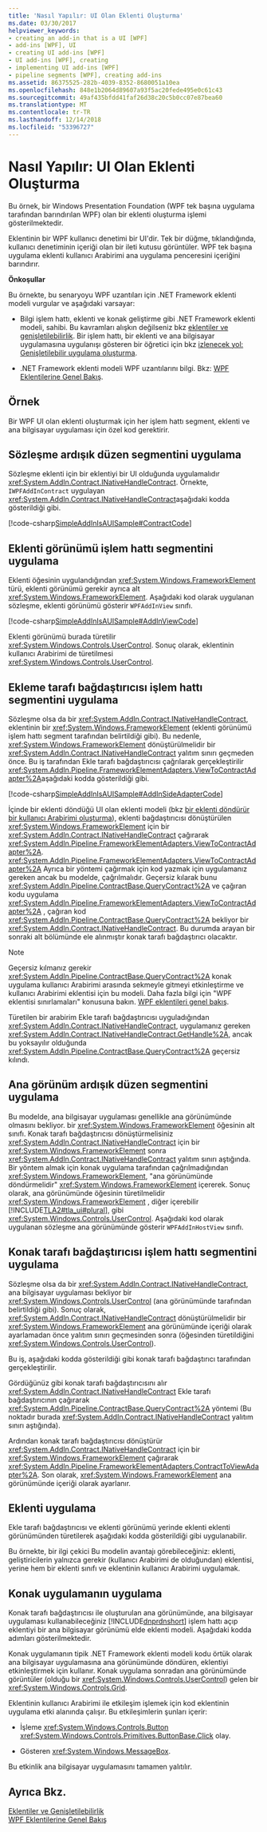 ```yaml
---
title: 'Nasıl Yapılır: UI Olan Eklenti Oluşturma'
ms.date: 03/30/2017
helpviewer_keywords:
- creating an add-in that is a UI [WPF]
- add-ins [WPF], UI
- creating UI add-ins [WPF]
- UI add-ins [WPF], creating
- implementing UI add-ins [WPF]
- pipeline segments [WPF], creating add-ins
ms.assetid: 86375525-282b-4039-8352-8680051a10ea
ms.openlocfilehash: 848e1b2064d89607a93f5ac20fede495e0c61c43
ms.sourcegitcommit: 49af435bfdd41faf26d38c20c5b0cc07e87bea60
ms.translationtype: MT
ms.contentlocale: tr-TR
ms.lasthandoff: 12/14/2018
ms.locfileid: "53396727"
---
```

# <a name="how-to-create-an-add-in-that-is-a-ui"></a>Nasıl Yapılır: UI Olan Eklenti Oluşturma
Bu örnek, bir Windows Presentation Foundation (WPF tek başına uygulama tarafından barındırılan WPF) olan bir eklenti oluşturma işlemi gösterilmektedir.  
  
 Eklentinin bir WPF kullanıcı denetimi bir UI'dir. Tek bir düğme, tıklandığında, kullanıcı denetiminin içeriği olan bir ileti kutusu görüntüler. WPF tek başına uygulama eklenti kullanıcı Arabirimi ana uygulama penceresini içeriğini barındırır.  
  
 **Önkoşullar**  
  
 Bu örnekte, bu senaryoyu WPF uzantıları için .NET Framework eklenti modeli vurgular ve aşağıdaki varsayar:  
  
-   Bilgi işlem hattı, eklenti ve konak geliştirme gibi .NET Framework eklenti modeli, sahibi. Bu kavramları alışkın değilseniz bkz [eklentiler ve genişletilebilirlik](/previous-versions/dotnet/netframework-4.0/bb384200(v%3dvs.100)). Bir işlem hattı, bir eklenti ve ana bilgisayar uygulamasına uygulanışı gösteren bir öğretici için bkz [izlenecek yol: Genişletilebilir uygulama oluşturma](/previous-versions/dotnet/netframework-4.0/bb788290(v%3dvs.100)).  
  
-   .NET Framework eklenti modeli WPF uzantılarını bilgi. Bkz: [WPF Eklentilerine Genel Bakış](../../../../docs/framework/wpf/app-development/wpf-add-ins-overview.md).  
  
## <a name="example"></a>Örnek  
 Bir WPF UI olan eklenti oluşturmak için her işlem hattı segment, eklenti ve ana bilgisayar uygulaması için özel kod gerektirir.  
    
  
<a name="Contract"></a>   
## <a name="implementing-the-contract-pipeline-segment"></a>Sözleşme ardışık düzen segmentini uygulama  
 Sözleşme eklenti için bir eklentiyi bir UI olduğunda uygulamalıdır <xref:System.AddIn.Contract.INativeHandleContract>. Örnekte, `IWPFAddInContract` uygulayan <xref:System.AddIn.Contract.INativeHandleContract>aşağıdaki kodda gösterildiği gibi.  
  
 [!code-csharp[SimpleAddInIsAUISample#ContractCode](../../../../samples/snippets/csharp/VS_Snippets_Wpf/SimpleAddInIsAUISample/CSharp/Contracts/IWPFAddInContract.cs#contractcode)]  
  
<a name="AddInViewPipeline"></a>   
## <a name="implementing-the-add-in-view-pipeline-segment"></a>Eklenti görünümü işlem hattı segmentini uygulama  
 Eklenti öğesinin uygulandığından <xref:System.Windows.FrameworkElement> türü, eklenti görünümü gerekir ayrıca alt <xref:System.Windows.FrameworkElement>. Aşağıdaki kod olarak uygulanan sözleşme, eklenti görünümü gösterir `WPFAddInView` sınıfı.  
  
 [!code-csharp[SimpleAddInIsAUISample#AddInViewCode](../../../../samples/snippets/csharp/VS_Snippets_Wpf/SimpleAddInIsAUISample/CSharp/AddInViews/WPFAddInView.cs#addinviewcode)]  
  
 Eklenti görünümü burada türetilir <xref:System.Windows.Controls.UserControl>. Sonuç olarak, eklentinin kullanıcı Arabirimi de türetilmesi <xref:System.Windows.Controls.UserControl>.  
  
<a name="AddInSideAdapter"></a>   
## <a name="implementing-the-add-in-side-adapter-pipeline-segment"></a>Ekleme tarafı bağdaştırıcısı işlem hattı segmentini uygulama  
 Sözleşme olsa da bir <xref:System.AddIn.Contract.INativeHandleContract>, eklentinin bir <xref:System.Windows.FrameworkElement> (eklenti görünümü işlem hattı segment tarafından belirtildiği gibi). Bu nedenle, <xref:System.Windows.FrameworkElement> dönüştürülmelidir bir <xref:System.AddIn.Contract.INativeHandleContract> yalıtım sınırı geçmeden önce. Bu iş tarafından Ekle tarafı bağdaştırıcısı çağrılarak gerçekleştirilir <xref:System.AddIn.Pipeline.FrameworkElementAdapters.ViewToContractAdapter%2A>aşağıdaki kodda gösterildiği gibi.  
  
 [!code-csharp[SimpleAddInIsAUISample#AddInSideAdapterCode](../../../../samples/snippets/csharp/VS_Snippets_Wpf/SimpleAddInIsAUISample/CSharp/AddInSideAdapters/WPFAddIn_ViewToContractAddInSideAdapter.cs#addinsideadaptercode)]  
  
 İçinde bir eklenti döndüğü UI olan eklenti modeli (bkz [bir eklenti döndürür bir kullanıcı Arabirimi oluşturma](../../../../docs/framework/wpf/app-development/how-to-create-an-add-in-that-returns-a-ui.md)), eklenti bağdaştırıcısı dönüştürülen <xref:System.Windows.FrameworkElement> için bir <xref:System.AddIn.Contract.INativeHandleContract> çağırarak <xref:System.AddIn.Pipeline.FrameworkElementAdapters.ViewToContractAdapter%2A>. <xref:System.AddIn.Pipeline.FrameworkElementAdapters.ViewToContractAdapter%2A> Ayrıca bir yöntemi çağırmak için kod yazmak için uygulamanız gereken ancak bu modelde, çağrılmalıdır. Geçersiz kılarak bunu <xref:System.AddIn.Pipeline.ContractBase.QueryContract%2A> ve çağıran kodu uygulama <xref:System.AddIn.Pipeline.FrameworkElementAdapters.ViewToContractAdapter%2A> , çağıran kod <xref:System.AddIn.Pipeline.ContractBase.QueryContract%2A> bekliyor bir <xref:System.AddIn.Contract.INativeHandleContract>. Bu durumda arayan bir sonraki alt bölümünde ele alınmıştır konak tarafı bağdaştırıcı olacaktır.  
  
> [!NOTE]
>  Geçersiz kılmanız gerekir <xref:System.AddIn.Pipeline.ContractBase.QueryContract%2A> konak uygulama kullanıcı Arabirimi arasında sekmeyle gitmeyi etkinleştirme ve kullanıcı Arabirimi eklentisi için bu modeli. Daha fazla bilgi için "WPF eklentisi sınırlamaları" konusuna bakın. [WPF eklentileri genel bakış](../../../../docs/framework/wpf/app-development/wpf-add-ins-overview.md).  
  
 Türetilen bir arabirim Ekle tarafı bağdaştırıcısı uyguladığından <xref:System.AddIn.Contract.INativeHandleContract>, uygulamanız gereken <xref:System.AddIn.Contract.INativeHandleContract.GetHandle%2A>, ancak bu yoksayılır olduğunda <xref:System.AddIn.Pipeline.ContractBase.QueryContract%2A> geçersiz kılındı.  
  
<a name="HostViewPipeline"></a>   
## <a name="implementing-the-host-view-pipeline-segment"></a>Ana görünüm ardışık düzen segmentini uygulama  
 Bu modelde, ana bilgisayar uygulaması genellikle ana görünümünde olmasını bekliyor. bir <xref:System.Windows.FrameworkElement> öğesinin alt sınıfı. Konak tarafı bağdaştırıcısı dönüştürmelisiniz <xref:System.AddIn.Contract.INativeHandleContract> için bir <xref:System.Windows.FrameworkElement> sonra <xref:System.AddIn.Contract.INativeHandleContract> yalıtım sınırı aştığında. Bir yöntem almak için konak uygulama tarafından çağrılmadığından <xref:System.Windows.FrameworkElement>, "ana görünümünde döndürmelidir" <xref:System.Windows.FrameworkElement> içererek. Sonuç olarak, ana görünümünde öğesinin türetilmelidir <xref:System.Windows.FrameworkElement> , diğer içerebilir [!INCLUDE[TLA2#tla_ui#plural](../../../../includes/tla2sharptla-uisharpplural-md.md)], gibi <xref:System.Windows.Controls.UserControl>. Aşağıdaki kod olarak uygulanan sözleşme ana görünümünde gösterir `WPFAddInHostView` sınıfı.  
  
  
  
<a name="HostSideAdapter"></a>   
## <a name="implementing-the-host-side-adapter-pipeline-segment"></a>Konak tarafı bağdaştırıcısı işlem hattı segmentini uygulama  
 Sözleşme olsa da bir <xref:System.AddIn.Contract.INativeHandleContract>, ana bilgisayar uygulaması bekliyor bir <xref:System.Windows.Controls.UserControl> (ana görünümünde tarafından belirtildiği gibi). Sonuç olarak, <xref:System.AddIn.Contract.INativeHandleContract> dönüştürülmelidir bir <xref:System.Windows.FrameworkElement> ana görünümünde içeriği olarak ayarlamadan önce yalıtım sınırı geçmesinden sonra (öğesinden türetildiğini <xref:System.Windows.Controls.UserControl>).  
  
 Bu iş, aşağıdaki kodda gösterildiği gibi konak tarafı bağdaştırıcı tarafından gerçekleştirilir.  
  
  
  
 Gördüğünüz gibi konak tarafı bağdaştırıcısını alır <xref:System.AddIn.Contract.INativeHandleContract> Ekle tarafı bağdaştırıcının çağırarak <xref:System.AddIn.Pipeline.ContractBase.QueryContract%2A> yöntemi (Bu noktadır burada <xref:System.AddIn.Contract.INativeHandleContract> yalıtım sınırı aştığında).  
  
 Ardından konak tarafı bağdaştırıcısı dönüştürür <xref:System.AddIn.Contract.INativeHandleContract> için bir <xref:System.Windows.FrameworkElement> çağırarak <xref:System.AddIn.Pipeline.FrameworkElementAdapters.ContractToViewAdapter%2A>. Son olarak, <xref:System.Windows.FrameworkElement> ana görünümünde içeriği olarak ayarlanır.  
  
<a name="AddIn"></a>   
## <a name="implementing-the-add-in"></a>Eklenti uygulama  
 Ekle tarafı bağdaştırıcısı ve eklenti görünümü yerinde eklenti eklenti görünümünden türetilerek aşağıdaki kodda gösterildiği gibi uygulanabilir.  
  
  
  
  
  
 Bu örnekte, bir ilgi çekici Bu modelin avantajı görebileceğiniz: eklenti, geliştiricilerin yalnızca gerekir (kullanıcı Arabirimi de olduğundan) eklentisi, yerine hem bir eklenti sınıfı ve eklentinin kullanıcı Arabirimi uygulamak.  
  
<a name="HostApp"></a>   
## <a name="implementing-the-host-application"></a>Konak uygulamanın uygulama  
 Konak tarafı bağdaştırıcısı ile oluşturulan ana görünümünde, ana bilgisayar uygulaması kullanabileceğiniz [!INCLUDE[dnprdnshort](../../../../includes/dnprdnshort-md.md)] işlem hattı açıp eklentiyi bir ana bilgisayar görünümü elde eklenti modeli. Aşağıdaki kodda adımları gösterilmektedir.  
  
  
  
 Konak uygulamanın tipik .NET Framework eklenti modeli kodu örtük olarak ana bilgisayar uygulamasına ana görünümünde döndüren, eklentiyi etkinleştirmek için kullanır. Konak uygulama sonradan ana görünümünde görüntüler (olduğu bir <xref:System.Windows.Controls.UserControl>) gelen bir <xref:System.Windows.Controls.Grid>.  
  
 Eklentinin kullanıcı Arabirimi ile etkileşim işlemek için kod eklentinin uygulama etki alanında çalışır. Bu etkileşimlerin şunları içerir:  
  
-   İşleme <xref:System.Windows.Controls.Button> <xref:System.Windows.Controls.Primitives.ButtonBase.Click> olay.  
  
-   Gösteren <xref:System.Windows.MessageBox>.  
  
 Bu etkinlik ana bilgisayar uygulamasını tamamen yalıtılır.  
  
## <a name="see-also"></a>Ayrıca Bkz.  
 [Eklentiler ve Genişletilebilirlik](/previous-versions/dotnet/netframework-4.0/bb384200(v%3dvs.100))  
 [WPF Eklentilerine Genel Bakış](../../../../docs/framework/wpf/app-development/wpf-add-ins-overview.md)
